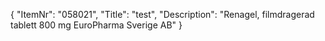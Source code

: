 {
  "ItemNr": "058021",
  "Title": "test",
  "Description": "Renagel, filmdragerad tablett 800 mg EuroPharma Sverige AB"
}